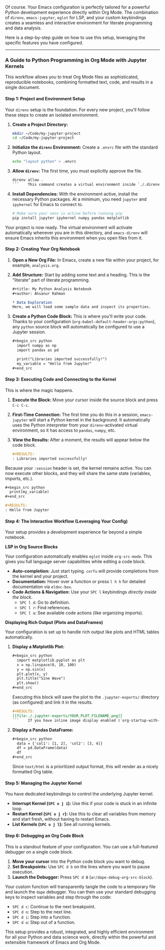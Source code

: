 Of course. Your Emacs configuration is perfectly tailored for a powerful Python development experience directly within Org Mode. The combination of `direnv`, `emacs-jupyter`, `eglot` for LSP, and your custom keybindings creates a seamless and interactive environment for literate programming and data analysis.

Here is a step-by-step guide on how to use this setup, leveraging the specific features you have configured.

---

### A Guide to Python Programming in Org Mode with Jupyter Kernels

This workflow allows you to treat Org Mode files as sophisticated, reproducible notebooks, combining formatted text, code, and results in a single document.

#### Step 1: Project and Environment Setup

Your `direnv` setup is the foundation. For every new project, you'll follow these steps to create an isolated environment.

1.  **Create a Project Directory:**
    ```bash
    mkdir ~/Code/my-jupyter-project
    cd ~/Code/my-jupyter-project
    ```

2.  **Initialize the `direnv` Environment:** Create a `.envrc` file with the standard Python layout.
    ```bash
    echo "layout python" > .envrc
    ```

3.  **Allow `direnv`:** The first time, you must explicitly approve the file.
    ```bash
    direnv allow .
    ```    This command creates a virtual environment inside `./.direnv/`.

4.  **Install Dependencies:** With the environment active, install the necessary Python packages. At a minimum, you need `jupyter` and `ipykernel` for Emacs to connect to.
    ```bash
    # Make sure your venv is active before running pip
    pip install jupyter ipykernel numpy pandas matplotlib
    ```

Your project is now ready. The virtual environment will activate automatically whenever you are in this directory, and `emacs-direnv` will ensure Emacs inherits this environment when you open files from it.

#### Step 2: Creating Your Org Notebook

1.  **Open a New Org File:** In Emacs, create a new file within your project, for example, `analysis.org`.
2.  **Add Structure:** Start by adding some text and a heading. This is the "literate" part of literate programming.

    ```org
    #+title: My Python Analysis Notebook
    #+author: Ahsanur Rahman

    * Data Exploration
    Here, we will load some sample data and inspect its properties.
    ```

3.  **Create a Python Code Block:** This is where you'll write your code. Thanks to your configuration (`org-babel-default-header-args:python`), any `python` source block will automatically be configured to use a Jupyter session.

    ```org
    #+begin_src python
      import numpy as np
      import pandas as pd

      print("Libraries imported successfully!")
      my_variable = "Hello from Jupyter"
    #+end_src
    ```

#### Step 3: Executing Code and Connecting to the Kernel

This is where the magic happens.

1.  **Execute the Block:** Move your cursor inside the source block and press `C-c C-c`.
2.  **First-Time Connection:** The first time you do this in a session, `emacs-jupyter` will start a Python kernel in the background. It automatically uses the Python interpreter from your `direnv`-activated virtual environment, so it has access to `pandas`, `numpy`, etc.
3.  **View the Results:** After a moment, the results will appear below the code block.

    ```org
    #+RESULTS:
    : Libraries imported successfully!
    ```

Because your `:session` header is set, the kernel remains active. You can now execute other blocks, and they will share the same state (variables, imports, etc.).

```org
#+begin_src python
  print(my_variable)
#+end_src

#+RESULTS:
: Hello from Jupyter
```

#### Step 4: The Interactive Workflow (Leveraging Your Config)

Your setup provides a development experience far beyond a simple notebook.

**LSP in Org Source Blocks**

Your configuration automatically enables `eglot` inside `org-src-mode`. This gives you full language server capabilities while editing a code block.

*   **Auto-completion:** Just start typing. `corfu` will provide completions from the kernel and your project.
*   **Documentation:** Hover over a function or press `l h h` for detailed documentation via `eldoc-box`.
*   **Code Actions & Navigation:** Use your `SPC l` keybindings *directly inside the block*.
    *   `SPC l d`: Go to definition.
    *   `SPC l r`: Find references.
    *   `SPC l a`: See available code actions (like organizing imports).

**Displaying Rich Output (Plots and DataFrames)**

Your configuration is set up to handle rich output like plots and HTML tables automatically.

1.  **Display a Matplotlib Plot:**

    ```org
    #+begin_src python
      import matplotlib.pyplot as plt
      x = np.linspace(0, 10, 100)
      y = np.sin(x)
      plt.plot(x, y)
      plt.title("Sine Wave")
      plt.show()
    #+end_src
    ```

    Executing this block will save the plot to the `.jupyter-exports/` directory (as configured) and link it in the results.

    ```org
    #+RESULTS:
    [[file:./.jupyter-exports/YOUR_PLOT_FILENAME.png]]
    ```    If you have inline image display enabled (`org-startup-with-inline-images`), the plot will appear directly in your Org buffer.

2.  **Display a Pandas DataFrame:**

    ```org
    #+begin_src python
      data = {'col1': [1, 2], 'col2': [3, 4]}
      df = pd.DataFrame(data)
      df
    #+end_src
    ```

    Since `text/html` is a prioritized output format, this will render as a nicely formatted Org table.

#### Step 5: Managing the Jupyter Kernel

You have dedicated keybindings to control the underlying Jupyter kernel.

*   **Interrupt Kernel (`SPC o j i`):** Use this if your code is stuck in an infinite loop.
*   **Restart Kernel (`SPC o j r`):** Use this to clear all variables from memory and start fresh, without having to restart Emacs.
*   **List Kernels (`SPC o j l`):** See all running kernels.

#### Step 6: Debugging an Org Code Block

This is a standout feature of your configuration. You can use a full-featured debugger on a single code block.

1.  **Move your cursor** into the Python code block you want to debug.
2.  **Set Breakpoints:** Use `SPC d b` on the lines where you want to pause execution.
3.  **Launch the Debugger:** Press `SPC d B` (`ar/dape-debug-org-src-block`).

Your custom function will transparently tangle the code to a temporary file and launch the `dape` debugger. You can then use your standard debugging keys to inspect variables and step through the code:

*   `SPC d c`: Continue to the next breakpoint.
*   `SPC d n`: Step to the next line.
*   `SPC d i`: Step into a function.
*   `SPC d o`: Step out of a function.

This setup provides a robust, integrated, and highly efficient environment for all your Python and data science work, directly within the powerful and extensible framework of Emacs and Org Mode.

